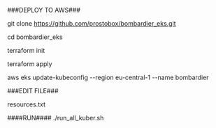 ###DEPLOY TO AWS###

git clone https://github.com/prostobox/bombardier_eks.git

cd bombardier_eks

terraform init

terraform apply

aws eks update-kubeconfig --region eu-central-1 --name bombardier

###EDIT FILE###

resources.txt

####RUN####
./run_all_kuber.sh
